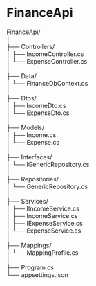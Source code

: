 # FinanceApi

FinanceApi/  
│  
├── Controllers/  
│   ├── IncomeController.cs  
│   └── ExpenseController.cs  
│  
├── Data/  
│   └── FinanceDbContext.cs  
│  
├── Dtos/  
│   ├── IncomeDto.cs  
│   └── ExpenseDto.cs  
│  
├── Models/  
│   ├── Income.cs  
│   └── Expense.cs  
│  
├── Interfaces/  
│   └── IGenericRepository.cs  
│  
├── Repositories/  
│   └── GenericRepository.cs  
│  
├── Services/  
│   ├── IIncomeService.cs  
│   ├── IncomeService.cs  
│   ├── IExpenseService.cs    
│   └── ExpenseService.cs  
│  
├── Mappings/  
│   └── MappingProfile.cs  
│  
├── Program.cs  
└── appsettings.json  
